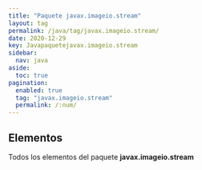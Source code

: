 ```yaml
---
title: "Paquete javax.imageio.stream"
layout: tag
permalink: /java/tag/javax.imageio.stream/
date: 2020-12-29
key: Javapaquetejavax.imageio.stream
sidebar: 
  nav: java
aside: 
  toc: true
pagination: 
  enabled: true
  tag: "javax.imageio.stream"
  permalink: /:num/
---
```


<h2>Elementos</h2>
Todos los elementos del paquete <strong>javax.imageio.stream</strong>
